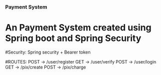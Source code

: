 ### Payment System

# An Payment System created using Spring boot and Spring Security

#Security: Spring security + Bearer token

#ROUTES:
  POST -> /user/register
  GET -> /user/verify
  POST -> /user/login
  GET -> /pix/create
  POST -> /pix/charge
